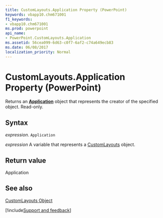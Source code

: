 ```yaml
---
title: CustomLayouts.Application Property (PowerPoint)
keywords: vbapp10.chm671001
f1_keywords:
- vbapp10.chm671001
ms.prod: powerpoint
api_name:
- PowerPoint.CustomLayouts.Application
ms.assetid: 56cea099-6d63-c0f7-6af2-c74a649ecb83
ms.date: 06/08/2017
localization_priority: Normal
---
```



# CustomLayouts.Application Property (PowerPoint)

Returns an  **[Application](PowerPoint.Application.md)** object that represents the creator of the specified object. Read-only.


## Syntax

 _expression_. `Application`

_expression_ A variable that represents a [CustomLayouts](./PowerPoint.CustomLayouts.md) object.


## Return value

Application


## See also


[CustomLayouts Object](PowerPoint.CustomLayouts.md)

[!include[Support and feedback](~/includes/feedback-boilerplate.md)]
